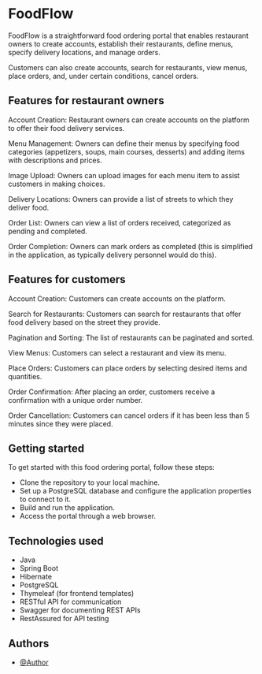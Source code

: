 # FoodFlow

FoodFlow is a straightforward food ordering portal that enables restaurant owners to create accounts, establish their restaurants, define menus, specify delivery locations, and manage orders.

Customers can also create accounts, search for restaurants,
view menus, place orders, and, under certain conditions,
cancel orders.

## Features for restaurant owners

Account Creation: Restaurant owners can create accounts on the platform to offer their food delivery services.

Menu Management: Owners can define their menus by specifying food categories (appetizers, soups, main courses,
desserts) and adding items with descriptions and prices.

Image Upload: Owners can upload images for each menu item to assist customers in making choices.

Delivery Locations: Owners can provide a list of streets to which they deliver food.

Order List: Owners can view a list of orders received, categorized as pending and completed.

Order Completion: Owners can mark orders as completed (this is simplified in the application,
as typically delivery personnel would do this).

## Features for customers

Account Creation: Customers can create accounts on the platform.

Search for Restaurants: Customers can search for restaurants that offer food delivery based on the street they provide.

Pagination and Sorting: The list of restaurants can be paginated and sorted.

View Menus: Customers can select a restaurant and view its menu.

Place Orders: Customers can place orders by selecting desired items and quantities.

Order Confirmation: After placing an order, customers receive a confirmation with a unique order number.

Order Cancellation: Customers can cancel orders if it has been less than 5 minutes since they were placed.
## Getting started

To get started with this food ordering portal, follow these steps:

- Clone the repository to your local machine.
- Set up a PostgreSQL database and configure the application properties to connect to it.
- Build and run the application.
- Access the portal through a web browser.
## Technologies used

- Java
- Spring Boot
- Hibernate
- PostgreSQL
- Thymeleaf (for frontend templates)
- RESTful API for communication
- Swagger for documenting REST APIs
- RestAssured for API testing
## Authors

- [@Author](https://www.github.com/MateuszMechula)
